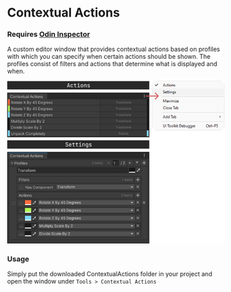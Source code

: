 # Contextual Actions

### Requires [Odin Inspector]

A custom editor window that provides contextual actions based on profiles
with which you can specify when certain actions should be shown. The profiles consist
of filters and actions that determine what is displayed and when.

![](Example.png)

### Usage
Simply put the downloaded ContextualActions folder in your project
and open the window under `Tools > Contextual Actions`

[Odin Inspector]: https://odininspector.com/
